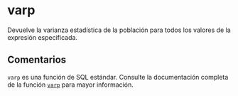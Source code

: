 ﻿---
SidebarGroup: "Funciones de agregación"
Autogenerated: true
---

# varp

Devuelve la varianza estadística de la población para todos los valores de la expresión especificada.

## Comentarios 

`varp` es una función de SQL estándar. Consulte la documentación completa de la función [`varp`](https://learn.microsoft.com/es-es/sql/t-sql/functions/varp-transact-sql) para mayor información.

